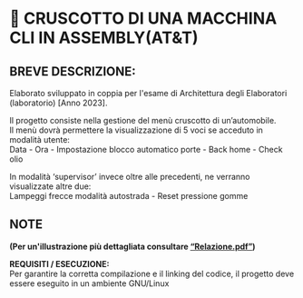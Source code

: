 # 🚙 CRUSCOTTO DI UNA MACCHINA CLI IN ASSEMBLY(AT&T)

## BREVE DESCRIZIONE:
Elaborato sviluppato in coppia per l'esame di Architettura degli Elaboratori (laboratorio) [Anno 2023].  

Il progetto consiste nella gestione del menù cruscotto di un’automobile.  
Il menù dovrà permettere la visualizzazione di 5 voci se acceduto in modalità utente:  
Data - Ora - Impostazione blocco automatico porte - Back home - Check olio  
  
In modalità ‘supervisor’ invece oltre alle precedenti, ne verranno visualizzate altre due:  
Lampeggi frecce modalità autostrada - Reset pressione gomme  


## NOTE

**(Per un'illustrazione più dettagliata consultare [“Relazione.pdf”](Relazione.pdf))**  

**REQUISITI / ESECUZIONE:**  
Per garantire la corretta compilazione e il linking del codice, il progetto deve essere eseguito in un ambiente GNU/Linux
